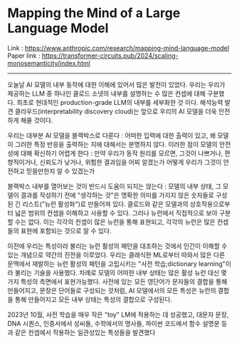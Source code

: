 # Mapping the Mind of a Large Language Model

Link : https://www.anthropic.com/research/mapping-mind-language-model
Paper link : https://transformer-circuits.pub/2024/scaling-monosemanticity/index.html

---

오늘날 AI 모델의 내부 동작에 대한 이해에 있어서 많은 발전이 있었다.
우리는 우리가 제공하는 LLM 중 하나인 클로드 소넷의 내부를 설명하는 수 많은 컨셉에 대해 구분했다.
최초로 현대적인 production-grade LLM의 내부를 세부화한 것 이다. 
해석능력 발견 클라우드(interpretability discovery cloud)는 앞으로 우리의 AI 모델을 더욱 안전하게 해줄 것이다.

우리는 대부분 AI 모델을 블랙박스로 다룬다 : 어떠한 입력에 대한 출력이 있고, 왜 모델이 그러한 특정 반응을 출력하는 지에 대해서는 분명하지 않다.
이러한 점이 모델의 안전성에 대해 확신하기 어렵게 한다 : 만약 우리가 동작 원리를 모르면, 그것이 나쁘거나, 편향적이거나, 신뢰도가 낮거나, 위험한 결과임을 어찌 알겠는가
어떻게 우리가 그것이 안전하고 믿을만한지 알 수 있겠는가

블랙박스 내부를 열어보는 것이 반드시 도움이 되지는 않는다 : 모델의 내부 상태, 그 모델이 결과를 작성하기 전에 "생각하는 것"은 명확한 의미를 가지지 않은 숫자들로 구성된 긴 리스트("뉴런 활성화")로 만들어져 있다.
클로드와 같은 모델과의 상호작용으로부터 넓은 범위의 컨셉을 이해하고 사용할 수 있다. 그러나 뉴런에서 직접적으로 보아 구분할 수는 없다.
이는 각각의 컨셉이 많은 뉴런을 통해 표현되고, 각각의 뉴런은 많은 컨셉들의 표현에 포함되는 것으로 알 수 있다.

이전에 우리는 특성이라 불리는 뉴런 활성의 패턴을 대조하는 것에서 인간이 이해할 수 있는 개념으로 약간의 진전을 이루었다.
우리는 클래식한 ML로부터 따와서 많은 다른 문맥에서 재발하는 뉴런 활성의 패턴을 고립시키는 "사전 학습;dictionary learning"이라 불리는 기술을 사용했다. 
차례로 모델의 어떠한 내부 상태는 많은 활성 뉴런 대신  몇 가지 특성의 측면에서 표현가능했다.
사전에 있는 모든 영단어가 문자들의 결합을 통해 만들어지고, 문장은 단어들로 구성되는 것처럼, AI 모델에서의 모든 특성은 뉴런의 결합을 통해 만들어지고 모든 내부 상태는 특성의 결합으로 구성된다.

2023년 10월, 사전 학습을 매우 작은 "toy" LM에 적용하는 데 성공했고, 대문자 문장, DNA 시퀀스, 인증서에서 성씨들, 수학에서의 명사들, 파이썬 코드에서 함수 설명문 등과 같은 컨셉에서 작용하는 일관성있는 특성들을 발견했다